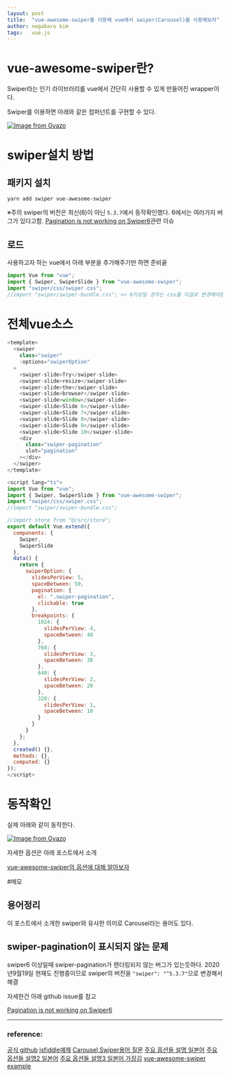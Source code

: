 ```yaml
---
layout: post
title:  "vue-awesome-swiper를 이용해 vue에서 swiper(Carousel)를 사용해보자"
author: negabaro kim
tags:	vue.js
---
```


# vue-awesome-swiper란?

Swiper라는 인기 라이브러리를 vue에서 간단히 사용할 수 있게 만들어진 wrapper이다.

Swiper를 이용하면 아래와 같은 컴퍼넌트를 구현할 수 있다.


[![Image from Gyazo](https://i.gyazo.com/042e259664b8867099ec30f3363cae81.gif)](https://gyazo.com/042e259664b8867099ec30f3363cae81)


# swiper설치 방법

## 패키지 설치

```
yarn add swiper vue-awesome-swiper
```

※주의 swiper의 버전은 최신(6)이 아닌 `5.3.7`에서 동작확인했다.
6에서는 여러가지 버그가 있다고함. [Pagination is not working on Swiper6]관련 이슈


## 로드

사용하고자 하는 vue에서 아래 부분을 추가해주기만 하면 준비끝

```js
import Vue from "vue";
import { Swiper, SwiperSlide } from "vue-awesome-swiper";
import "swiper/css/swiper.css";
//import "swiper/swiper-bundle.css"; << 6이상일 경우는 css를 이걸로 변경해야함
```


# 전체vue소스

```js
<template>
  <swiper
    class="swiper"
    :options="swiperOption"
  >
    <swiper-slide>Try</swiper-slide>
    <swiper-slide>resize</swiper-slide>
    <swiper-slide>the</swiper-slide>
    <swiper-slide>browser</swiper-slide>
    <swiper-slide>window</swiper-slide>
    <swiper-slide>Slide 6</swiper-slide>
    <swiper-slide>Slide 7</swiper-slide>
    <swiper-slide>Slide 8</swiper-slide>
    <swiper-slide>Slide 9</swiper-slide>
    <swiper-slide>Slide 10</swiper-slide>
    <div
      class="swiper-pagination"
      slot="pagination"
    ></div>
  </swiper>
</template>

<script lang="ts">
import Vue from "vue";
import { Swiper, SwiperSlide } from "vue-awesome-swiper";
import "swiper/css/swiper.css";
//import "swiper/swiper-bundle.css";

//import store from "@/src/store";
export default Vue.extend({
  components: {
    Swiper,
    SwiperSlide
  },
  data() {
    return {
      swiperOption: {
        slidesPerView: 5,
        spaceBetween: 50,
        pagination: {
          el: ".swiper-pagination",
          clickable: true
        },
        breakpoints: {
          1024: {
            slidesPerView: 4,
            spaceBetween: 40
          },
          768: {
            slidesPerView: 3,
            spaceBetween: 30
          },
          640: {
            slidesPerView: 2,
            spaceBetween: 20
          },
          320: {
            slidesPerView: 1,
            spaceBetween: 10
          }
        }
      }
    };
  },
  created() {},
  methods: {},
  computed: {}
});
</script>
```


# 동작확인

실제 아래와 같이 동작한다.

[![Image from Gyazo](https://i.gyazo.com/042e259664b8867099ec30f3363cae81.gif)](https://gyazo.com/042e259664b8867099ec30f3363cae81)

자세한 옵션은 아래 포스트에서 소개

[vue-awesome-swiper의 옵션에 대해 알아보자]


#메모

## 용어정리

이 포스트에서 소개한 swiper와 유사한 의미로 Carousel라는 용어도 있다.


## swiper-pagination이 표시되지 않는 문제

swiper6 이상일때 swiper-pagination가 렌더링되지 않는 버그가 있는듯하다.
2020년9월19일 현재도 진행중이므로 swiper의 버전을 `"swiper": "^5.3.7"`으로 변경해서 해결

자세한건 아래 github issue를 참고

[Pagination is not working on Swiper6]


--------
[Pagination is not working on Swiper6]:https://github.com/surmon-china/vue-awesome-swiper/issues/684

### reference:

[공식 github](https://github.surmon.me/vue-awesome-swiper/)
[jsfiddle예제](https://jsfiddle.net/kabanoki/bvtz6n3u/)
[Carousel,Swiper용어 질문](https://teratail.com/questions/292656#reply-413979)
[주요 옵션들 설명 일본어](https://www.kabanoki.net/4783/)
[주요 옵션들 설명2 일본어](https://qiita.com/nakanishi03/items/c12221be7645b84016c8)
[주요 옵션들 설명3 일본어 가장김](https://www.webdesignleaves.com/pr/plugins/swiper_js.html)
[vue-awesome-swiper example](https://github.com/surmon-china/vue-awesome-swiper)

[vue-awesome-swiper의 옵션에 대해 알아보자]:https://negabaro.github.io/archive/vue-awesome-swiper-option